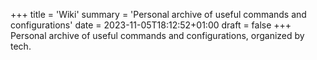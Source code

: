 +++
title = 'Wiki'
summary = 'Personal archive of useful commands and configurations'
date = 2023-11-05T18:12:52+01:00
draft = false
+++
Personal archive of useful commands and configurations, organized by tech.
